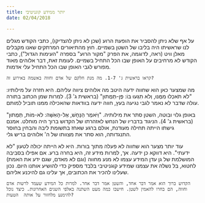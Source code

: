 ```yaml
---
title: יותר ממידע קוגניטיבי
date: 02/04/2018

---
```


על אף שלא ניתן להסביר את הופעת הרוע (שכן לא ניתן להצדיקו), כתבי הקודש מגלים לנו שראשיתו היה בליבו של השטן בשמיים. חוץ מהתיאורים המרתקים שאנו מקבלים מאלן וויט (ראה, לדוגמה, את הפרק "מקור הרוע" בספרה "העימות הגדול"), כתבי הקודש לא מרחיבים על האופן שבו הכל התחיל בשמיים. לעומת זאת, דבר אלוהים מאוד מפורש לגבי האופן שבו הכל התחיל עלי אדמות. 

`קראו בראשית ג' 1-7. מה מנת חלקם של אדם וחווה באשמה באירוע זה?`

מה שמצער כאן הוא שחווה ידעה היטב מה אלוהים ציווה עליהם. היא חזרה על מילותיו: "לֹא תֹאכְלוּ מִמֶּנּוּ, וְלֹא תִגְּעוּ בּוֹ:  פֶּן-תְּמֻתוּן" (בראשית ג' 3). למרות שמן הכתוב בתורה עולה שדבר לא נאמר לגבי נגיעה בעץ, חווה ידעה בוודאות שהאכילה ממנו תוביל למותם.

באופן גלוי ובוטה, השטן סתר את מילותיה. "וַיֹּאמֶר הַנָּחָשׁ, אֶל-הָאִשָּׁה:  לֹא-מוֹת, תְּמֻתוּן" (בראשית ג' 4). הניגוד בדבריו של הנחש לאזהרתו של הקדוש ברוך היה מוחלט. אמנם גישתו הייתה תחילה מעודנת, אולם ברגע שאחז בתשומת ליבה והבחין בחוסר התנגדותה, הוא סתר את מצוותו של ה' אלוהים בריש גלי.

עוד יותר מצער הוא שחווה לא פעלה מתוך בורות. היא לא הייתה יכולה לטעון "לא ידעתי". היא דווקא כן ידעה. אך, למרות מידע זה, היא בחרה ברע. אם אפילו בסביבה המושלמת של גן עדן המידע עצמו לא מנע מחווה (וגם לא מאדם, שגם ידע את האמת) לחטוא, בל נשלה את עצמנו שמידע קוגניטיבי בלבד מספיק כדי להושיע אותנו היום. נכון שעלינו להכיר את הכתובים, אך עלינו גם להיכנע אליהם.

`הקדוש ברוך הוא אמר דבר אחד, והשטן אמר דבר אחר. למרות כל המידע שעמד לרשות אדם וחווה, הם בחרו להאמין לשטן. חישבו כמה מעט השתנה באלפי השנים האחרונות. כיצד נוכל להימנע מלחזור על אותה  הטעות?`